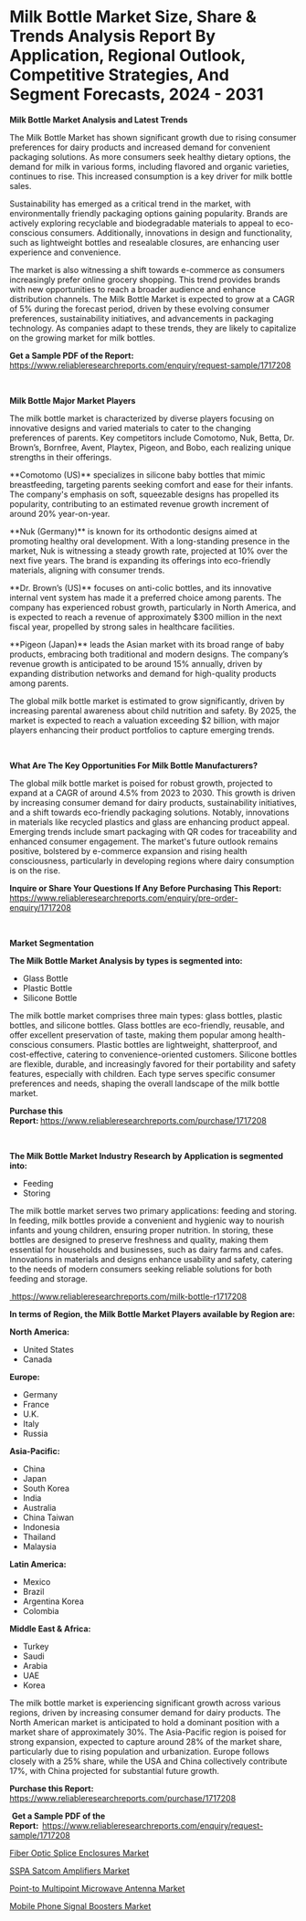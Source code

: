 <p><h1>Milk Bottle Market Size, Share & Trends Analysis Report By Application, Regional Outlook, Competitive Strategies, And Segment Forecasts, 2024 - 2031</h1></p><p><strong>Milk Bottle Market Analysis and Latest Trends</strong></p>
<p><p>The Milk Bottle Market has shown significant growth due to rising consumer preferences for dairy products and increased demand for convenient packaging solutions. As more consumers seek healthy dietary options, the demand for milk in various forms, including flavored and organic varieties, continues to rise. This increased consumption is a key driver for milk bottle sales.</p><p>Sustainability has emerged as a critical trend in the market, with environmentally friendly packaging options gaining popularity. Brands are actively exploring recyclable and biodegradable materials to appeal to eco-conscious consumers. Additionally, innovations in design and functionality, such as lightweight bottles and resealable closures, are enhancing user experience and convenience.</p><p>The market is also witnessing a shift towards e-commerce as consumers increasingly prefer online grocery shopping. This trend provides brands with new opportunities to reach a broader audience and enhance distribution channels. The Milk Bottle Market is expected to grow at a CAGR of 5% during the forecast period, driven by these evolving consumer preferences, sustainability initiatives, and advancements in packaging technology. As companies adapt to these trends, they are likely to capitalize on the growing market for milk bottles.</p></p>
<p><strong>Get a Sample PDF of the Report:&nbsp;</strong> <a href="https://www.reliableresearchreports.com/enquiry/request-sample/1717208?utm_campaign=8&utm_medium=2&utm_source=Github&utm_content=ia&utm_term=28122024&utm_id=milk-bottle">https://www.reliableresearchreports.com/enquiry/request-sample/1717208</a></p>
<p>&nbsp;</p>
<p><strong>Milk Bottle Major Market Players</strong></p>
<p><p>The milk bottle market is characterized by diverse players focusing on innovative designs and varied materials to cater to the changing preferences of parents. Key competitors include Comotomo, Nuk, Betta, Dr. Brown’s, Bornfree, Avent, Playtex, Pigeon, and Bobo, each realizing unique strengths in their offerings.</p><p>**Comotomo (US)** specializes in silicone baby bottles that mimic breastfeeding, targeting parents seeking comfort and ease for their infants. The company's emphasis on soft, squeezable designs has propelled its popularity, contributing to an estimated revenue growth increment of around 20% year-on-year.</p><p>**Nuk (Germany)** is known for its orthodontic designs aimed at promoting healthy oral development. With a long-standing presence in the market, Nuk is witnessing a steady growth rate, projected at 10% over the next five years. The brand is expanding its offerings into eco-friendly materials, aligning with consumer trends.</p><p>**Dr. Brown’s (US)** focuses on anti-colic bottles, and its innovative internal vent system has made it a preferred choice among parents. The company has experienced robust growth, particularly in North America, and is expected to reach a revenue of approximately $300 million in the next fiscal year, propelled by strong sales in healthcare facilities.</p><p>**Pigeon (Japan)** leads the Asian market with its broad range of baby products, embracing both traditional and modern designs. The company’s revenue growth is anticipated to be around 15% annually, driven by expanding distribution networks and demand for high-quality products among parents.</p><p>The global milk bottle market is estimated to grow significantly, driven by increasing parental awareness about child nutrition and safety. By 2025, the market is expected to reach a valuation exceeding $2 billion, with major players enhancing their product portfolios to capture emerging trends.</p></p>
<p>&nbsp;</p>
<p><strong>What Are The Key Opportunities For Milk Bottle Manufacturers?</strong></p>
<p><p>The global milk bottle market is poised for robust growth, projected to expand at a CAGR of around 4.5% from 2023 to 2030. This growth is driven by increasing consumer demand for dairy products, sustainability initiatives, and a shift towards eco-friendly packaging solutions. Notably, innovations in materials like recycled plastics and glass are enhancing product appeal. Emerging trends include smart packaging with QR codes for traceability and enhanced consumer engagement. The market's future outlook remains positive, bolstered by e-commerce expansion and rising health consciousness, particularly in developing regions where dairy consumption is on the rise.</p></p>
<p><strong>Inquire or Share Your Questions If Any Before Purchasing This Report:</strong> <a href="https://www.reliableresearchreports.com/enquiry/pre-order-enquiry/1717208?utm_campaign=8&utm_medium=2&utm_source=Github&utm_content=ia&utm_term=28122024&utm_id=milk-bottle">https://www.reliableresearchreports.com/enquiry/pre-order-enquiry/1717208</a></p>
<p>&nbsp;</p>
<p><strong>Market Segmentation</strong></p>
<p><strong>The Milk Bottle Market Analysis by types is segmented into:</strong></p>
<p><ul><li>Glass Bottle</li><li>Plastic Bottle</li><li>Silicone Bottle</li></ul></p>
<p><p>The milk bottle market comprises three main types: glass bottles, plastic bottles, and silicone bottles. Glass bottles are eco-friendly, reusable, and offer excellent preservation of taste, making them popular among health-conscious consumers. Plastic bottles are lightweight, shatterproof, and cost-effective, catering to convenience-oriented customers. Silicone bottles are flexible, durable, and increasingly favored for their portability and safety features, especially with children. Each type serves specific consumer preferences and needs, shaping the overall landscape of the milk bottle market.</p></p>
<p><strong>Purchase this Report:&nbsp;</strong><a href="https://www.reliableresearchreports.com/purchase/1717208?utm_campaign=8&utm_medium=2&utm_source=Github&utm_content=ia&utm_term=28122024&utm_id=milk-bottle">https://www.reliableresearchreports.com/purchase/1717208</a></p>
<p>&nbsp;</p>
<p><strong>The Milk Bottle Market Industry Research by Application is segmented into:</strong></p>
<p><ul><li>Feeding</li><li>Storing</li></ul></p>
<p><p>The milk bottle market serves two primary applications: feeding and storing. In feeding, milk bottles provide a convenient and hygienic way to nourish infants and young children, ensuring proper nutrition. In storing, these bottles are designed to preserve freshness and quality, making them essential for households and businesses, such as dairy farms and cafes. Innovations in materials and designs enhance usability and safety, catering to the needs of modern consumers seeking reliable solutions for both feeding and storage.</p></p>
<p><a href="https://www.reliableresearchreports.com/milk-bottle-r1717208?utm_campaign=8&utm_medium=2&utm_source=Github&utm_content=ia&utm_term=28122024&utm_id=milk-bottle">&nbsp;https://www.reliableresearchreports.com/milk-bottle-r1717208</a></p>
<p><strong>In terms of Region, the Milk Bottle Market Players available by Region are:</strong></p>
<p>
    <p> <strong> North America: </strong>
        <ul>
            <li>United States</li>
            <li>Canada</li>
        </ul>
        </p> 
    <p> <strong> Europe: </strong>
        <ul>
            <li>Germany</li>
            <li>France</li>
            <li>U.K.</li>
            <li>Italy</li>
            <li>Russia</li>
        </ul>
        </p> 
    <p> <strong> Asia-Pacific: </strong>
        <ul>
            <li>China</li>
            <li>Japan</li>
            <li>South Korea</li>
            <li>India</li>
            <li>Australia</li>
            <li>China Taiwan</li>
            <li>Indonesia</li>
            <li>Thailand</li>
            <li>Malaysia</li>
        </ul>
        </p> 
    <p> <strong> Latin America: </strong>
        <ul>
            <li>Mexico</li>
            <li>Brazil</li>
            <li>Argentina Korea</li>
            <li>Colombia</li>
        </ul>
        </p> 
    <p> <strong> Middle East & Africa: </strong>
        <ul>
            <li>Turkey</li>
            <li>Saudi</li>
            <li>Arabia</li>
            <li>UAE</li>
            <li>Korea</li>
        </ul>
    </p>
    </p>
<p><p>The milk bottle market is experiencing significant growth across various regions, driven by increasing consumer demand for dairy products. The North American market is anticipated to hold a dominant position with a market share of approximately 30%. The Asia-Pacific region is poised for strong expansion, expected to capture around 28% of the market share, particularly due to rising population and urbanization. Europe follows closely with a 25% share, while the USA and China collectively contribute 17%, with China projected for substantial future growth.</p></p>
<p><strong>Purchase this Report: </strong><a href="https://www.reliableresearchreports.com/purchase/1717208?utm_campaign=8&utm_medium=2&utm_source=Github&utm_content=ia&utm_term=28122024&utm_id=milk-bottle">https://www.reliableresearchreports.com/purchase/1717208</a></p>
<p>&nbsp;<strong>Get a Sample PDF of the Report:&nbsp;&nbsp;</strong><a href="https://www.reliableresearchreports.com/enquiry/request-sample/1717208?utm_campaign=8&utm_medium=2&utm_source=Github&utm_content=ia&utm_term=28122024&utm_id=milk-bottle">https://www.reliableresearchreports.com/enquiry/request-sample/1717208</a></p>
<p><strong></strong></p>
<p><p><a href="https://github.com/comasnickie/Market-Research-Report-List-1/blob/main/fiber-optic-splice-enclosures-market.md?utm_campaign=8&utm_medium=2&utm_source=Github&utm_content=ia&utm_term=28122024&utm_id=milk-bottle">Fiber Optic Splice Enclosures Market</a></p><p><a href="https://github.com/toldenargelia86/Market-Research-Report-List-1/blob/main/sspa-satcom-amplifiers-market.md?utm_campaign=8&utm_medium=2&utm_source=Github&utm_content=ia&utm_term=28122024&utm_id=milk-bottle">SSPA Satcom Amplifiers Market</a></p><p><a href="https://github.com/bornergabrielle89/Market-Research-Report-List-1/blob/main/point-to-multipoint-microwave-antenna-market.md?utm_campaign=8&utm_medium=2&utm_source=Github&utm_content=ia&utm_term=28122024&utm_id=milk-bottle">Point-to Multipoint Microwave Antenna Market</a></p><p><a href="https://github.com/mcfred89/Market-Research-Report-List-1/blob/main/mobile-phone-signal-boosters-market.md?utm_campaign=8&utm_medium=2&utm_source=Github&utm_content=ia&utm_term=28122024&utm_id=milk-bottle">Mobile Phone Signal Boosters Market</a></p></p>